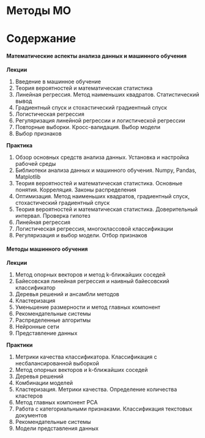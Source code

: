# Методы МО
# Содержание
#### Математические аспекты анализа данных и машинного обучения
**Лекции**
1. Введение в машинное обучение
1. Теория вероятностей и математическая статистика
1. Линейная регрессия. Метод наименьших квадратов. Статистический вывод
1. Градиентный спуск и стохастический градиентный спуск
1. Логистическая регрессия
1. Регуляризация линейной регрессии и логистической регрессии
1. Повторные выборки. Кросс-валидация. Выбор модели
1. Выбор признаков

**Практика**
1. Обзор основных средств анализа данных. Установка и настройка рабочей среды
1. Библиотеки анализа данных и машинного обучения. Numpy, Pandas, Matplotlib
1. Теория вероятностей и математическая статистика. Основные понятия. Корреляция. Законы распределения
1. Оптимизация. Метод наименьших квадратов, градиентный спуск, стохастический градиентный спуск
1. Теория вероятностей и математическая статистика. Доверительный интервал. Проверка гипотез
1. Линейная регрессия
1. Логистическая регрессия, многоклассовой классификации
1. Регуляризация и выбор модели. Отбор признаков

#### Методы машинного обучения
**Лекции**
1. Метод опорных векторов и метод k-ближайших соседей
1. Байесовская линейная регрессия и наивный байесовский классификатор
1. Деревья решений и ансамбли методов
1. Кластеризация
1. Уменьшение размерности и метод главных компонент
1. Рекомендательные системы
1. Распределенные алгоритмы
1. Нейронные сети
1. Представление данных

**Практики**
1. Метрики качества классификатора. Классификация с несбалансированной выборкой
1. Метод опорных векторов и k-ближайших соседей
1. Деревья решений
1. Комбинации моделей
1. Кластеризация. Метрики качества. Определение количества кластеров
1. Метод главных компонент PCA
1. Работа с категориальными признаками. Классификация текстовых документов
1. Рекомендательные системы
1. Модели представления данных

